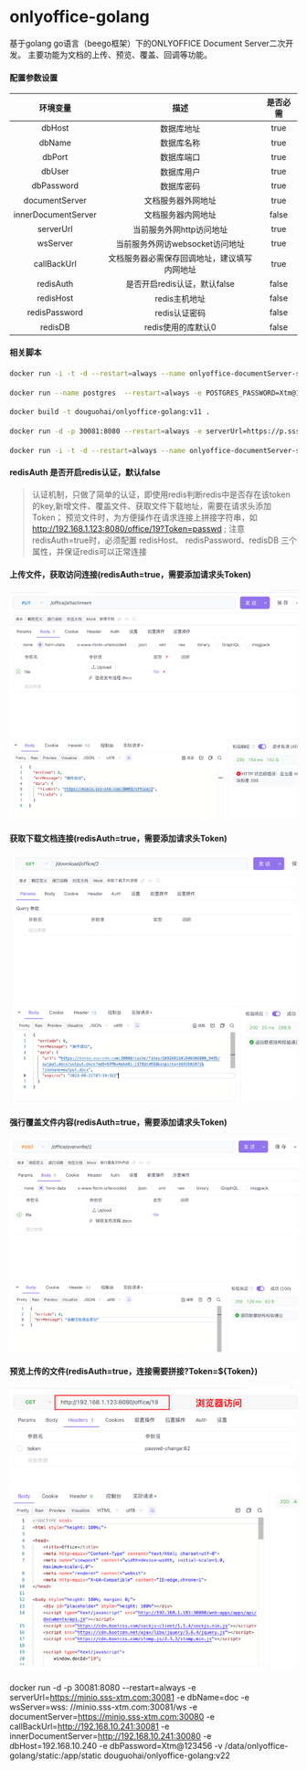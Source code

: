 # onlyoffice-golang

基于golang go语言（beego框架）下的ONLYOFFICE Document Server二次开发。
主要功能为文档的上传、预览、覆盖、回调等功能。

#### 配置参数设置

|        环境变量         |           描述           | 是否必需  |
|:-------------------:|:----------------------:|:-----:|
|       dbHost        |         数据库地址          | true  |
|       dbName        |         数据库名称          | true  |
|       dbPort        |         数据库端口          | true  |
|       dbUser        |         数据库用户          | true  |
|     dbPassword      |         数据库密码          | true  |
|   documentServer    |       文档服务器外网地址        | true  |
| innerDocumentServer |       文档服务器内网地址        | false |
|      serverUrl      |     当前服务外网http访问地址     | true  |
|      wsServer       |  当前服务外网访websocket访问地址  | true  |
|     callBackUrl     | 文档服务器必需保存回调地址，建议填写内网地址 | true  |
|      redisAuth      |  是否开启redis认证，默认false   | false |
|      redisHost      |       redis主机地址        | false |
|    redisPassword    |       redis认证密码        | false |
|       redisDB       |      redis使用的库默认0      | false |

#### 相关脚本

```bash
docker run -i -t -d --restart=always --name onlyoffice-documentServer-server -p 30080:80 -e REDIS_SERVER_HOST=192.168.10.239 -e REDIS_SERVER_PORT=6379 -e REDIS_SERVER_PASS=redis2020! -e DB_TYPE=postgres -e DB_HOST=192.168.10.240 -e DB_PORT=5432 -e DB_NAME=document -e DB_USER=postgres -e DB_PWD=Xtm@123456 douguohai/onlyoffice-documentserver:7.1.1.76

docker run --name postgres  --restart=always -e POSTGRES_PASSWORD=Xtm@123456 -e TZ=Asia/Shanghai -p 5432:5432 -d postgres:9.6

docker build -t douguohai/onlyoffice-golang:v11 . 

docker run -d -p 30081:8080 --restart=always -e serverUrl=https://p.sss-xtm.com:30081 -e wsServer=wss://p.sss-xtm.com:30081/ws -e documentServer=https://p.sss-xtm.com:30080 -e callBackUrl=http://192.168.10.241:30081 -e innerDocumentServer=http://192.168.10.241:30080  -e dbHost=192.168.10.240 -e dbPassword=Xtm@123456  -v /data/onlyoffice-golang/static:/app/static douguohai/onlyoffice-golang:v19

docker run -i -t -d --restart=always --name onlyoffice-documentServer-server -p 30080:80  douguohai/onlyoffice-documentserver:7.1.1.76
```

#### redisAuth 是否开启redis认证，默认false

>  认证机制，只做了简单的认证，即使用redis判断redis中是否存在该token的key,新增文件、覆盖文件、获取文件下载地址，需要在请求头添加Token；
预览文件时，为方便操作在请求连接上拼接字符串，如 http://192.168.1.123:8080/office/19?Token=passwd ;
注意 redisAuth=true时，必须配置 redisHost、 redisPassword、redisDB 三个属性，并保证redis可以正常连接

#### 上传文件，获取访问连接(redisAuth=true，需要添加请求头Token)

![img.png](document/img/img_upload.png)

#### 获取下载文档连接(redisAuth=true，需要添加请求头Token)

![img.png](document/img/img_download.png)

#### 强行覆盖文件内容(redisAuth=true，需要添加请求头Token)

![img.png](document/img/img_overwrite.png)

#### 预览上传的文件(redisAuth=true，连接需要拼接?Token=${Token})

![img.png](document/img/img_preview.png)

docker run -d -p 30081:8080 --restart=always -e serverUrl=https://minio.sss-xtm.com:30081 -e dbName=doc -e wsServer=wss:
//minio.sss-xtm.com:30081/ws -e documentServer=https://minio.sss-xtm.com:30080 -e
callBackUrl=http://192.168.10.241:30081 -e innerDocumentServer=http://192.168.10.241:30080  -e dbHost=192.168.10.240 -e
dbPassword=Xtm@123456 -v /data/onlyoffice-golang/static:/app/static douguohai/onlyoffice-golang:v22







